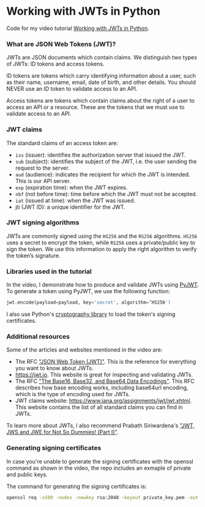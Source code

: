 # Working with JWTs in Python

Code for my video tutorial [Working with JWTs in Python](https://youtu.be/VRn8cPc7B_w).

### What are JSON Web Tokens (JWT)?

JWTs are JSON documents which contain claims. We distinguish two types of JWTs: ID tokens and access tokens.

ID tokens are tokens which carry identifying information about a user, such as their name, username, email, date of birth, and other details. You should NEVER use an ID token to validate access to an API.

Access tokens are tokens which contain claims about the right of a user to access an API or a resource. These are the tokens that we must use to validate access to an API.

### JWT claims

The standard claims of an access token are:

- `iss` (issuer): identifies the authorization server that issued the JWT.
- `sub` (subject): identifies the subject of the JWT, i.e. the user sending the request to the server.
- `aud` (audience): indicates the recipient for which the JWT is intended. This is our API server.
- `exp` (expiration time): when the JWT expires.
- `nbf` (not before time): time before which the JWT must not be accepted.
- `iat` (issued at time): when the JWT was issued.
- jti (JWT ID): a unique identifier for the JWT.

### JWT signing algorithms

JWTs are commonly signed using the `HS256` and the `RS256` algorithms. `HS256` uses a secret to encrypt the token, while `RS256` uses a private/public key to sign the token. We use this information to apply the right algorithm to verify the token’s signature.

### Libraries used in the tutorial

In the video, I demonstrate how to produce and validate JWTs using [PyJWT](https://github.com/jpadilla/pyjwt). To generate a token using PyJWT, we use the following function:

```python
jwt.encode(payload=payload, key='secret', algorithm=’HS256')
```

I also use Python's [cryptography library](https://github.com/pyca/cryptography) to load the token's signing certificates.

### Additional resources

Some of the articles and websites mentioned in the video are: 
- The RFC ["JSON Web Token (JWT)"](https://datatracker.ietf.org/doc/html/rfc7519). This is the reference for everything you want to know about JWTs.
- https://jwt.io. This website is great for inspecting and validating JWTs.
- The RFC ["The Base16, Base32, and Base64 Data Encodings"](https://datatracker.ietf.org/doc/html/rfc4648). This RFC describes how base encoding works, including base64url encoding, which is the type of encoding used for JWTs.
- JWT claims website: https://www.iana.org/assignments/jwt/jwt.xhtml. This website contains the list of all standard claims you can find in JWTs.

To learn more about JWTs, I also recommend Prabath Siriwardena's ["JWT, JWS and JWE for Not So Dummies! (Part I)"](https://medium.facilelogin.com/jwt-jws-and-jwe-for-not-so-dummies-b63310d201a3).

### Generating signing certificates

In case you're unable to generate the signing certificates with the openssl command as shown in the video, the repo includes an exmaple of private and public keys.

The command for generating the signing certificates is:

```bash
openssl req -x509 -nodes -newkey rsa:2048 -keyout private_key.pem -out public_key.pem -subj "/CN=jwt-turorial"
```
